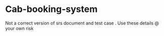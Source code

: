 # Cab-booking-system
Not a correct version of srs document and test case .
Use these details @ your own risk

